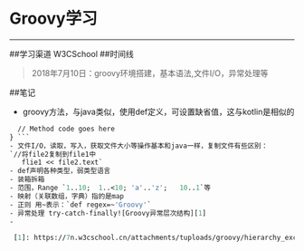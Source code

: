 ﻿# Groovy学习

---

##学习渠道
W3CSchool
##时间线
 > 2018年7月10日：groovy环境搭建，基本语法,文件I/O，异常处理等


##笔记

 - groovy方法，与java类似，使用def定义，可设置缺省值，这与kotlin是相似的
 ```def someMethod(parameter1, parameter2 = 0, parameter3 = 0) { 
   // Method code goes here 
} ```
 - 文件I/O，读取，写入，获取文件大小等操作基本和java一样，复制文件有些区别：
`//将file2复制到file1中
    flie1 << file2.text`
 - def声明各种类型，弱类型语言
 - 装箱拆箱
 - 范围，Range `1..10;  1..<10; 'a'..'z';   10..1`等
 - 映射（关联数组，字典）指的是map
 - 正则 用~表示：`def regex=~'Groovy'`
 - 异常处理 try-catch-finally![Groovy异常层次结构][1]
 - 

  [1]: https://7n.w3cschool.cn/attachments/tuploads/groovy/hierarchy_exceptions.jpg